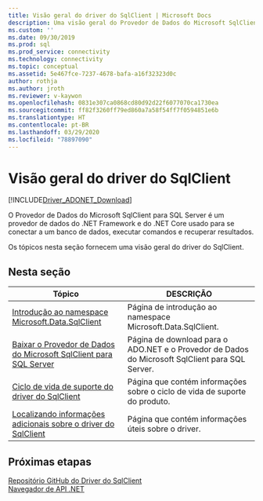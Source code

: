 ```yaml
---
title: Visão geral do driver do SqlClient | Microsoft Docs
description: Uma visão geral do Provedor de Dados do Microsoft SqlClient para SQL Server.
ms.custom: ''
ms.date: 09/30/2019
ms.prod: sql
ms.prod_service: connectivity
ms.technology: connectivity
ms.topic: conceptual
ms.assetid: 5e467fce-7237-4678-bafa-a16f32323d0c
author: rothja
ms.author: jroth
ms.reviewer: v-kaywon
ms.openlocfilehash: 0831e307ca0868cd80d92d22f6077070ca1730ea
ms.sourcegitcommit: ff82f3260ff79ed860a7a58f54ff7f0594851e6b
ms.translationtype: HT
ms.contentlocale: pt-BR
ms.lasthandoff: 03/29/2020
ms.locfileid: "78897090"
---
```

# <a name="overview-of-the-sqlclient-driver"></a>Visão geral do driver do SqlClient

[!INCLUDE[Driver_ADONET_Download](../../includes/driver_adonet_download.md)]

 O Provedor de Dados do Microsoft SqlClient para SQL Server é um provedor de dados do .NET Framework e do .NET Core usado para se conectar a um banco de dados, executar comandos e recuperar resultados.  
  
 Os tópicos nesta seção fornecem uma visão geral do driver do SqlClient.
  
## <a name="in-this-section"></a>Nesta seção  
  
|Tópico|DESCRIÇÃO|  
|-----------|-----------------|  
|[Introdução ao namespace Microsoft.Data.SqlClient](introduction-microsoft-data-sqlclient-namespace.md)|Página de introdução ao namespace Microsoft.Data.SqlClient.|  
|[Baixar o Provedor de Dados do Microsoft SqlClient para SQL Server](download-microsoft-sqlclient-data-provider.md)|Página de download para o ADO.NET e o Provedor de Dados do Microsoft SqlClient para SQL Server.|  
|[Ciclo de vida de suporte do driver do SqlClient](sqlclient-driver-support-lifecycle.md)|Página que contém informações sobre o ciclo de vida de suporte do produto.|  
|[Localizando informações adicionais sobre o driver do SqlClient](find-additional-sqlclient-driver-information.md)|Página que contém informações úteis sobre o driver.|  

## <a name="next-steps"></a>Próximas etapas
 [Repositório GitHub do Driver do SqlClient](https://github.com/dotnet/SqlClient)  
 [Navegador de API .NET](https://docs.microsoft.com/dotnet/api/)